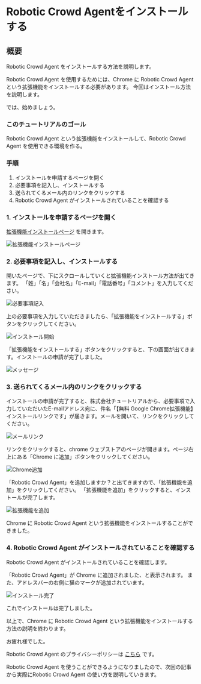 # Robotic Crowd Agentをインストールする

## 概要

Robotic Crowd Agent をインストールする方法を説明します。

Robotic Crowd Agent を使用するためには、Chrome に Robotic Crowd Agent という拡張機能をインストールする必要があります。
今回はインストール方法を説明します。

では、始めましょう。

### このチュートリアルのゴール

Robotic Crowd Agent という拡張機能をインストールして、Robotic Crowd Agent を使用できる環境を作る。

### 手順

1. インストールを申請するページを開く
1. 必要事項を記入し、インストールする
1. 送られてくるメール内のリンクをクリックする
1. Robotic Crowd Agent がインストールされていることを確認する

### 1. インストールを申請するページを開く

[拡張機能インストールページ](https://docs.roboticcrowd.com/robotic-crowd-agent/install-agent) を開きます。

![拡張機能インストールページ](../.gitbook/assets/install1.png)

### 2. 必要事項を記入し、インストールする

開いたページで、下にスクロールしていくと拡張機能インストール方法が出てきます。
「姓」「名」「会社名」「E-mail」「電話番号」「コメント」を入力してください。

![必要事項記入](../.gitbook/assets/install2.png)

上の必要事項を入力していただきましたら、「拡張機能をインストールする」ボタンをクリックしてください。

![インストール開始](../.gitbook/assets/install3.png)

「拡張機能をインストールする」ボタンをクリックすると、下の画面が出てきます。インストールの申請が完了しました。

![メッセージ](../.gitbook/assets/install4.png)

### 3. 送られてくるメール内のリンクをクリックする

インストールの申請が完了すると、株式会社チュートリアルから、必要事項で入力していただいたE-mailアドレス宛に、件名「【無料 Google Chrome拡張機能】インストールリンクです」が届きます。メールを開いて、リンクをクリックしてください。

![メールリンク](../.gitbook/assets/install5.png)

リンクをクリックすると、chrome ウェブストアのページが開きます。ページ右上にある「Chrome に追加」ボタンをクリックしてください。

![Chrome追加](../.gitbook/assets/install6.png)

「Robotic Crowd Agent」を追加しますか？と出てきますので、「拡張機能を追加」をクリックしてください。
「拡張機能を追加」をクリックすると、インストールが完了します。

![拡張機能を追加](../.gitbook/assets/install7.png)

Chrome に Robotic Crowd Agent という拡張機能をインストールすることができました。

### 4. Robotic Crowd Agent がインストールされていることを確認する

Robotic Crowd Agent がインストールされていることを確認します。

「Robotic Crowd Agent」が Chrome に追加されました、と表示されます。
また、アドレスバーの右側に猫のマークが追加されています。

![インストール完了](../.gitbook/assets/install8.png)

これでインストールは完了しました。

以上で、Chrome に Robotic Crowd Agent という拡張機能をインストールする方法の説明を終わります。

お疲れ様でした。

Robotic Crowd Agent のプライバシーポリシーは [こちら](https://roboticcrowd.com/privacy-policy/) です。

Robotic Crowd Agent を使うことができるようになりましたので、次回の記事から実際にRobotic Crowd Agent の使い方を説明していきます。